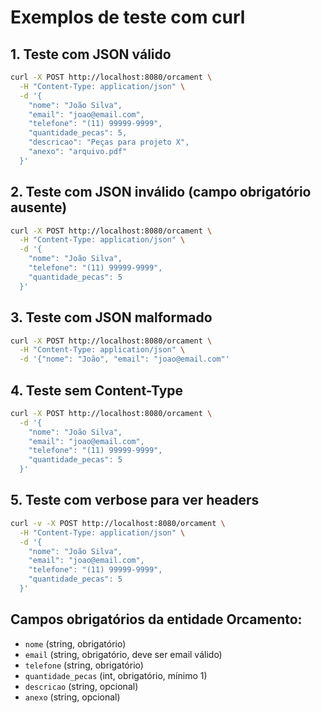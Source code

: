 # Exemplos de teste com curl

## 1. Teste com JSON válido

```bash
curl -X POST http://localhost:8080/orcament \
  -H "Content-Type: application/json" \
  -d '{
    "nome": "João Silva",
    "email": "joao@email.com", 
    "telefone": "(11) 99999-9999",
    "quantidade_pecas": 5,
    "descricao": "Peças para projeto X",
    "anexo": "arquivo.pdf"
  }'
```

## 2. Teste com JSON inválido (campo obrigatório ausente)

```bash
curl -X POST http://localhost:8080/orcament \
  -H "Content-Type: application/json" \
  -d '{
    "nome": "João Silva",
    "telefone": "(11) 99999-9999",
    "quantidade_pecas": 5
  }'
```

## 3. Teste com JSON malformado

```bash
curl -X POST http://localhost:8080/orcament \
  -H "Content-Type: application/json" \
  -d '{"nome": "João", "email": "joao@email.com"'
```

## 4. Teste sem Content-Type

```bash
curl -X POST http://localhost:8080/orcament \
  -d '{
    "nome": "João Silva",
    "email": "joao@email.com",
    "telefone": "(11) 99999-9999", 
    "quantidade_pecas": 5
  }'
```

## 5. Teste com verbose para ver headers

```bash
curl -v -X POST http://localhost:8080/orcament \
  -H "Content-Type: application/json" \
  -d '{
    "nome": "João Silva",
    "email": "joao@email.com",
    "telefone": "(11) 99999-9999",
    "quantidade_pecas": 5
  }'
```

## Campos obrigatórios da entidade Orcamento:

- `nome` (string, obrigatório)
- `email` (string, obrigatório, deve ser email válido)  
- `telefone` (string, obrigatório)
- `quantidade_pecas` (int, obrigatório, mínimo 1)
- `descricao` (string, opcional)
- `anexo` (string, opcional)